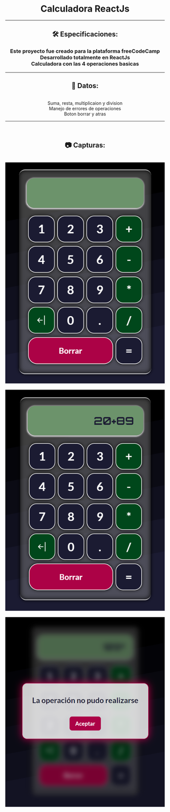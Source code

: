 <div id="titulo" align="center">
    <h1 align="center">Calculadora ReactJs</h1>
</div>

---

<div id="Caracteristicas" align="center">
    <h2 align="center"> 🛠️ Especificaciones:</h2>
    <h3>
        Este proyecto fue creado para la plataforma freeCodeCamp<br>
        Desarrollado totalmente en ReactJs<br>
        Calculadora con las 4 operaciones basicas<br>
    </h3>
</div>

---

<div id="datos" align="center">
    <h2>💾 Datos:</h2>
    <br>
        Suma, resta, multiplicaion y division<br>
        Manejo de errores de operaciones<br>
        Boton borrar y atras<br>
</div>

---

<div id="capturas" align="center">
    <br>
    <h2> 📷 Capturas:</h2>
    <br>
    <img src="https://github.com/elchino8779/ImagenesGitHub/blob/main/Calculadora%20React/imagen-01.png?raw=true" alt="Cap1" width="700">
    <br>
    <br>
    <img src="https://github.com/elchino8779/ImagenesGitHub/blob/main/Calculadora%20React/imagen-02.png?raw=true" alt="Cap2" width="700">
    <br>
    <br>
    <img src="https://github.com/elchino8779/ImagenesGitHub/blob/main/Calculadora%20React/imagen-03.png?raw=true" alt="Cap3" width="700">
</div>